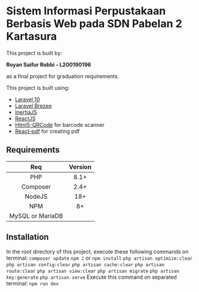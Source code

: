 # Sistem Informasi Perpustakaan Berbasis Web pada SDN Pabelan 2 Kartasura

This project is built by:

**Royan Saifur Robbi - L200190196**

as a final project for graduation requirements.

This project is built using:

- [Laravel 10](https://laravel.com/)
- [Laravel Brezee](https://github.com/laravel/breeze)
- [InertiaJS](https://inertiajs.com/)
- [ReactJS](https://react.dev/)
- [Html5-QRCode](https://github.com/mebjas/html5-qrcode) for barcode scanner
- [React-pdf](https://react-pdf.org/) for creating pdf

## Requirements

|       Req        | Version |
| :--------------: | :-----: |
|       PHP        |  8.1+   |
|     Composer     |  2.4+   |
|      NodeJS      |   18+   |
|       NPM        |   8+    |
| MySQL or MariaDB |         |

## Installation

In the root directory of this project, execute these following commands on terminal:
`composer update`
`npm i` or `npm install`
`php artisan optimize:clear`
`php artisan config:clear`
`php artisan cache:clear`
`php artisan route:clear`
`php artisan view:clear`
`php artisan migrate`
`php artisan key:generate`
`php artisan serve`
Execute this command on separated terminal:
`npm run dev`
